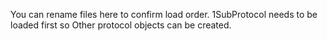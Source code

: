 You can rename files here to confirm load order.  1SubProtocol needs to be loaded first so Other protocol objects can be created.


